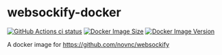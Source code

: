 # websockify-docker

[![GitHub Actions ci status](https://github.com/jwnmulder/websockify-docker/workflows/ci/badge.svg?branch=main)](https://github.com/jwnmulder/websockify-docker/actions/workflows/ci.yml?query=branch%3Amain)
[![Docker Image Size](https://img.shields.io/docker/image-size/jwnmulder/websockify.svg)](https://hub.docker.com/r/jwnmulder/websockify/)
[![Docker Image Version](https://img.shields.io/docker/v/jwnmulder/websockify.svg)](https://hub.docker.com/r/jwnmulder/websockify/)

A docker image for <https://github.com/novnc/websockify>
